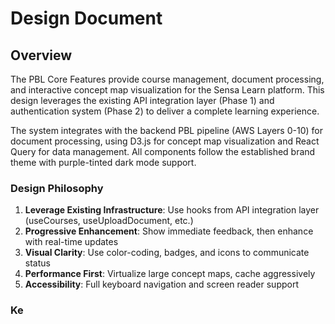 # Design Document

## Overview

The PBL Core Features provide course management, document processing, and interactive concept map visualization for the Sensa Learn platform. This design leverages the existing API integration layer (Phase 1) and authentication system (Phase 2) to deliver a complete learning experience.

The system integrates with the backend PBL pipeline (AWS Layers 0-10) for document processing, using D3.js for concept map visualization and React Query for data management. All components follow the established brand theme with purple-tinted dark mode support.

### Design Philosophy

1. **Leverage Existing Infrastructure**: Use hooks from API integration layer (useCourses, useUploadDocument, etc.)
2. **Progressive Enhancement**: Show immediate feedback, then enhance with real-time updates
3. **Visual Clarity**: Use color-coding, badges, and icons to communicate status
4. **Performance First**: Virtualize large concept maps, cache aggressively
5. **Accessibility**: Full keyboard navigation and screen reader support

### Ke